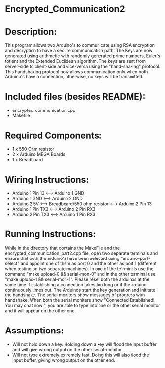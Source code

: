 # Encrypted_Communication2
# Description: 
This program allows two Arduino's to communicate using RSA encryption and decryption to have a secure communication path.
The Keys are now generated using arithmetic with randomly generated prime numbers, Euler's totient and the Extended Euclidean algorithm.
The keys are sent from server-side to client-side and vice-versa using the "hand-shaking" protocol. 
This handshaking protocol now allows communication only when both Arduino's have a connection, otherwise, no keys will be transmitted.

# Included files (besides README):
- encrypted_communication.cpp
- Makefile

# Required Components:
- 1 x 550 Ohm resistor
- 2 x Arduino MEGA Boards
- 1 x Breadboard

# Wiring Instructions: 
- Arduino 1 Pin 13 <--> Arduino 1 GND 
- Arduino 1 GND <--> Arduino 2 GND 
- Arduino 2 5V <--> Breadboard/550 ohm resistor <--> Arduino 2 Pin 13
- Arduino 1 Pin TX3 <--> Arduino 2 Pin RX3
- Arduino 2 Pin TX3 <--> Arduino 1 Pin RX3

# Running Instructions:

While in the directory that contains the MakeFile and the encrypted_communication_part2.cpp file, open two separate terminals and ensure that both the arduino's have been selected using "arduino-port-select" and appoint one of them as port 0 and the other as port 1 (different when testing on two separate machines). In one of the te`rminals use the command "make upload-0 && serial-mon-0" and in the other terminal use "make upload-1 && serial-mon-1". Please reset both the arduinos at the same time if establishing a connection takes too long or if the arduino continuously times out. The Arduinos start the key generation and inititate the handshake. The serial monitors show messages of progress with handshake. When both the serial moniters show "Connected Established! You may chat now!", you are able to type into one or the other serial monitor and it will appear on the other one.

# Assumptions:
- Will not hold down a key. Holding down a key will flood the input buffer and will give wrong output on the other serial-monitor
- Will not type extremely extremely fast. Doing this will also flood the input buffer, giving wrong output on the other end. 



